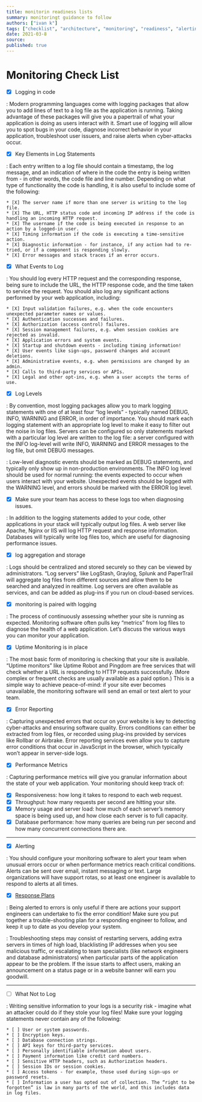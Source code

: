```yaml
---
title: monitorin readiness lists
summary: monitoringt guidance to follow
authors: ["ivan k"]
tags: ["checklist", "architecture", "monitoring", "readiness", "alerting"]
date: 2021-03-8
source:
published: true
---
```


# Monitoring Check List


- [X] Logging in code

: Modern programming languages come with logging packages that allow you to add lines of text to a log file as the application is running. Taking advantage of these packages will give you a papertrail of what your application is doing as users interact with it. Smart use of logging will allow you to spot bugs in your code, diagnose incorrect behavior in your application, troubleshoot user issuers, and raise alerts when cyber-attacks occur.

- [X] Key Elements in Log Statements

: Each entry written to a log file should contain a timestamp, the log message, and an indication of where in the code the entry is being written from - in other words, the code file and line number. Depending on what type of functionality the code is handling, it is also useful to include some of the following:

    * [X] The server name if more than one server is writing to the log file.
    * [X] The URL, HTTP status code and incoming IP address if the code is handling an incoming HTTP request.
    * [X] The username if the code is being executed in response to an action by a logged-in user.
    * [X] Timing information if the code is executing a time-sensitive action.
    * [X] Diagnostic information - for instance, if any action had to re-tried, or if a component is responding slowly.
    * [X] Error messages and stack traces if an error occurs.

- [X] What Events to Log

: You should log every HTTP request and the corresponding response, being sure to include the URL, the HTTP response code, and the time taken to service the request. You should also log any significant actions performed by your web application, including:

    * [X] Input validation failures, e.g. when the code encounters unexpected parameter names or values.
    * [X] Authentication successes and failures.
    * [X] Authorization (access control) failures.
    * [X] Session management failures, e.g. when session cookies are rejected as invalid.
    * [X] Application errors and system events.
    * [X] Startup and shutdown events - including timing information!
    * [X] User events like sign-ups, password changes and account deletions.
    * [X] Administrative events, e.g. when permissions are changed by an admin.
    * [X] Calls to third-party services or APIs.
    * [X] Legal and other opt-ins, e.g. when a user accepts the terms of use.

- [X] Log Levels

: By convention, most logging packages allow you to mark logging statements with one of at least four “log levels” - typically named DEBUG, INFO, WARNING and ERROR, in order of importance. You should mark each logging statement with an appropriate log level to make it easy to filter out the noise in log files. Servers can be configured so only statements marked with a particular log level are written to the log file: a server configured with the INFO log-level will write INFO, WARNING and ERROR messages to the log file, but omit DEBUG messages.

: Low-level diagnostic events should be marked as DEBUG statements, and typically only show up in non-production environments. The INFO log level should be used for normal running: the events expected to occur when users interact with your website. Unexpected events should be logged with the WARNING level, and errors should be marked with the ERROR log level.

- [X] Make sure your team has access to these logs too when diagnosing issues.

: In addition to the logging statements added to your code, other applications in your stack will typically output log files. A web server like Apache, Nginx or IIS will log HTTP request and response information. Databases will typically write log files too, which are useful for diagnosing performance issues.

- [X] log aggregation and storage

: Logs should be centralized and stored securely so they can be viewed by administrators. “Log servers” like LogStash, Graylog, Splunk and PaperTrail will aggregate log files from different sources and allow them to be searched and analyzed in realtime. Log servers are often available as services, and can be added as plug-ins if you run on cloud-based services.

- [X] monitoring is paired with logging

: The process of continuously assessing whether your site is running as expected. Monitoring software often pulls key “metrics” from log files to diagnose the health of a web application. Let’s discuss the various ways you can monitor your application.

- [X] Uptime Monitoring is in place

: The most basic form of monitoring is checking that your site is available. “Uptime monitors” like Uptime Robot and Pingdom are free services that will check whether a URL is responding to HTTP requests successfully. (More complex or frequent checks are usually available as a paid option.) This is a simple way to achieve peace-of-mind: if your site ever becomes unavailable, the monitoring software will send an email or text alert to your team.

- [X] Error Reporting

: Capturing unexpected errors that occur on your website is key to detecting cyber-attacks and ensuring software quality. Errors conditions can either be extracted from log files, or recorded using plug-ins provided by services like Rollbar or Airbrake. Error reporting services even allow you to capture error conditions that occur in JavaScript in the browser, which typically won’t appear in server-side logs.

- [X] Performance Metrics

: Capturing performance metrics will give you granular information about the state of your web application. Your monitoring should keep track of:

- [X] Responsiveness: how long it takes to respond to each web request.
- [X] Throughput: how many requests per second are hitting your site.
- [X] Memory usage and server load: how much of each server’s memory space is being used up, and how close each server is to full capacity.
- [X] Database performance: how many queries are being run per second and how many concurrent connections there are.

---

- [X] Alerting

: You should configure your monitoring software to alert your team when unusual errors occur or when performance metrics reach critical conditions. Alerts can be sent over email, instant messaging or text. Large organizations will have support rotas, so at least one engineer is available to respond to alerts at all times.

- [X] [Response Plans](./incident-response-plan)

: Being alerted to errors is only useful if there are actions your support engineers can undertake to fix the error condition! Make sure you put together a trouble-shooting plan for a responding engineer to follow, and keep it up to date as you develop your system.

: Troubleshooting steps may consist of restarting servers, adding extra servers in times of high load, blacklisting IP addresses when you see malicious traffic, or escalating to team specialists (like network engineers and database administrators) when particular parts of the application appear to be the problem. If the issue starts to affect users, making an announcement on a status page or in a website banner will earn you goodwill.

---

- [ ] What Not to Log

: Writing sensitive information to your logs is a security risk - imagine what an attacker could do if they stole your log files! Make sure your logging statements never contain any of the following:

    * [ ] User or system passwords.
    * [ ] Encryption keys.
    * [ ] Database connection strings.
    * [ ] API keys for third-party services.
    * [ ] Personally identifiable information about users.
    * [ ] Payment information like credit card numbers.
    * [ ] Sensitive HTTP headers, such as Authorization headers.
    * [ ] Session IDs or session cookies.
    * [ ] Access tokens - for example, those used during sign-ups or password resets.
    * [ ] Information a user has opted out of collection. The “right to be forgotten” is law in many parts of the world, and this includes data in log files.
